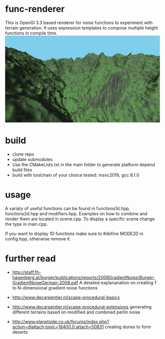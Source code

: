 # func-renderer
This is OpenGl 3.3 based renderer for noise functions to experiment with terrain generation.
It uses expression templates to compose multiple height functions in compile time.
<img src="/mountains.jpg?raw=true">

# build
* clone repo
* update submodules
* Use the CMakeLists.txt in the main folder to generate platform depend build files
* build with toolchain of your choice
tested: msvc2019, gcc 8.1.0

# usage
A variaty of useful functions can be found in functions1d.hpp, functions2d.hpp and modifiers.hpp.
Examples on how to combine and render them are located in scene.cpp.
To display a specific scene change the type in main.cpp.

If you want to display 1D functions make sure to #define MODE2D in config.hpp,
otherwise remove it.

# further read
* http://staff.fh-hagenberg.at/burger/publications/reports/2008GradientNoise/Burger-GradientNoiseGerman-2008.pdf
A detailed explananation on creating 1 to N-dimensional gradient noise functions

* http://www.decarpentier.nl/scape-procedural-basics
* http://www.decarpentier.nl/scape-procedural-extensions
generating different terrains based on modified and combined perlin noise

* http://www.planetside.co.uk/forums/index.php?action=dlattach;topic=18400.0;attach=50831
creating dunes to form deserts
